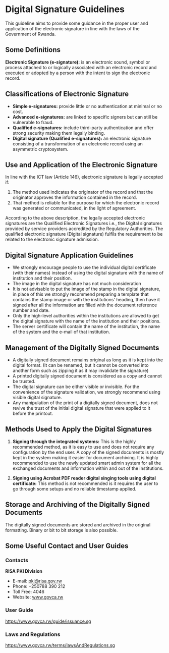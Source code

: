 # Digital Signature Guidelines

This guideline aims to provide some guidance in the proper user and application of the electronic signature in line with the laws of the Government of Rwanda.

## Some Definitions

**Electronic Signature (e-signature):** is an electronic sound, symbol or process attached to or logically associated with an electronic record and executed or adopted by a person with the intent to sign the electronic record.

## Classifications of Electronic Signature

- **Simple e-signatures:** provide little or no authentication at minimal or no cost.
- **Advanced e-signatures:** are linked to specific signers but can still be vulnerable to fraud.
- **Qualified e-signatures:** include third-party authentication and offer strong security making them legally binding.
- **Digital signature (Qualified e-signatures):** an electronic signature consisting of a transformation of an electronic record using an asymmetric cryptosystem.

## Use and Application of the Electronic Signature

In line with the ICT law (Article 146), electronic signature is legally accepted if:

1. The method used indicates the originator of the record and that the originator approves the information contained in the record.
2. That method is reliable for the purpose for which the electronic record was generated or communicated, in the light of agreement.

According to the above description, the legally accepted electronic signatures are the Qualified Electronic Signatures i.e., the Digital signatures provided by service providers accredited by the Regulatory Authorities. The qualified electronic signature (Digital signature) fulfils the requirement to be related to the electronic signature admission.

## Digital Signature Application Guidelines

- We strongly encourage people to use the individual digital certificate (with their names) instead of using the digital signature with the name of institution and their position.
- The image in the digital signature has not much consideration
- It is not advisable to put the image of the stamp in the digital signature, in place of this we strongly recommend preparing a template that contains the stamp image or with the institutions' heading, then have it signed after all the information are filled with the document reference number and date.
- Only the high-level authorities within the institutions are allowed to get the digital signature with the name of the institution and their positions.
- The server certificate will contain the name of the institution, the name of the system and the e-mail of that institution.

## Management of the Digitally Signed Documents

- A digitally signed document remains original as long as it is kept into the digital format. (It can be renamed, but it cannot be converted into another form such as zipping it as it may invalidate the signature)
- A printed digitally signed document is considered as a copy and cannot be trusted.
- The digital signature can be either visible or invisible. For the convenience of the signature validation, we strongly recommend using visible digital signature.
- Any manipulation of the print of a digitally signed document, does not revive the trust of the initial digital signature that were applied to it before the printout.

## Methods Used to Apply the Digital Signatures

1. **Signing through the integrated systems:** This is the highly recommended method, as it is easy to use and does not require any configuration by the end user. A copy of the signed documents is mostly kept in the system making it easier for document archiving. It is highly recommended to use the newly updated smart admin system for all the exchanged documents and information within and out of the institutions.

2. **Signing using Acrobat PDF reader digital singing tools using digital certificate:** This method is not recommended is it requires the user to go through some setups and no reliable timestamp applied.

## Storage and Archiving of the Digitally Signed Documents

The digitally signed documents are stored and archived in the original formatting. Binary or bit to bit storage is also possible.

## Some Useful Contact and User Guides

### Contacts

**RISA PKI Division**
- E-mail: pki@risa.gov.rw
- Phone: +250788 390 212
- Toll Free: 4046
- Website: www.govca.rw

### User Guide

https://www.govca.rw/guide/issuance.sg

### Laws and Regulations

https://www.govca.rw/terms/lawsAndRegulations.sg

